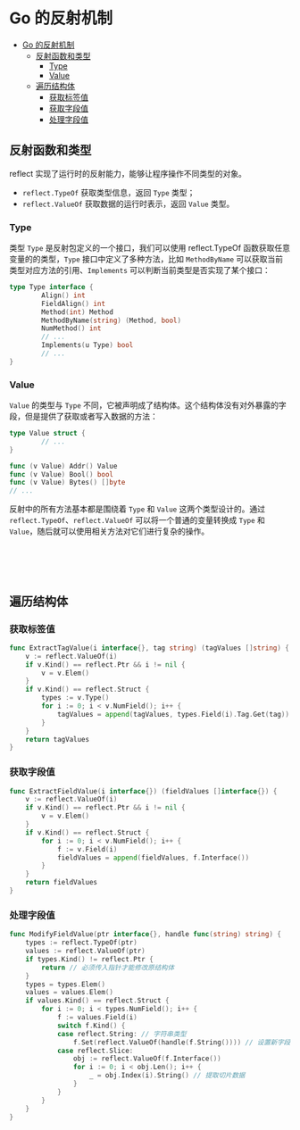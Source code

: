 # Go 的反射机制

- [Go 的反射机制](#go-的反射机制)
	- [反射函数和类型](#反射函数和类型)
		- [Type](#type)
		- [Value](#value)
	- [遍历结构体](#遍历结构体)
		- [获取标签值](#获取标签值)
		- [获取字段值](#获取字段值)
		- [处理字段值](#处理字段值)

## 反射函数和类型

reflect 实现了运行时的反射能力，能够让程序操作不同类型的对象。

- `reflect.TypeOf` 获取类型信息，返回 `Type` 类型；
- `reflect.ValueOf` 获取数据的运行时表示，返回 `Value` 类型。

### Type

类型 `Type` 是反射包定义的一个接口，我们可以使用 reflect.TypeOf 函数获取任意变量的的类型，`Type` 接口中定义了多种方法，比如 `MethodByName` 可以获取当前类型对应方法的引用、`Implements` 可以判断当前类型是否实现了某个接口：

```go
type Type interface {
        Align() int
        FieldAlign() int
        Method(int) Method
        MethodByName(string) (Method, bool)
        NumMethod() int
        // ...
        Implements(u Type) bool
        // ...
}
```

### Value

`Value` 的类型与 `Type` 不同，它被声明成了结构体。这个结构体没有对外暴露的字段，但是提供了获取或者写入数据的方法：


```go
type Value struct {
        // ...
}

func (v Value) Addr() Value
func (v Value) Bool() bool
func (v Value) Bytes() []byte
// ...
```

反射中的所有方法基本都是围绕着 `Type` 和 `Value` 这两个类型设计的。通过 `reflect.TypeOf`、`reflect.ValueOf` 可以将一个普通的变量转换成 `Type` 和 `Value`，随后就可以使用相关方法对它们进行复杂的操作。

```go

```

```go

```

```go

```

```go

```

```go

```



## 遍历结构体

### 获取标签值

```go
func ExtractTagValue(i interface{}, tag string) (tagValues []string) {
	v := reflect.ValueOf(i)
	if v.Kind() == reflect.Ptr && i != nil {
		v = v.Elem()
	}
	if v.Kind() == reflect.Struct {
		types := v.Type()
		for i := 0; i < v.NumField(); i++ {
			tagValues = append(tagValues, types.Field(i).Tag.Get(tag))
		}
	}
	return tagValues
}
```

### 获取字段值

```go
func ExtractFieldValue(i interface{}) (fieldValues []interface{}) {
	v := reflect.ValueOf(i)
	if v.Kind() == reflect.Ptr && i != nil {
		v = v.Elem()
	}
	if v.Kind() == reflect.Struct {
		for i := 0; i < v.NumField(); i++ {
			f := v.Field(i)
			fieldValues = append(fieldValues, f.Interface())
		}
	}
	return fieldValues
}
```

### 处理字段值

```go
func ModifyFieldValue(ptr interface{}, handle func(string) string) {
	types := reflect.TypeOf(ptr)
	values := reflect.ValueOf(ptr)
	if types.Kind() != reflect.Ptr {
		return // 必须传入指针才能修改原结构体
	}
	types = types.Elem()
	values = values.Elem()
	if values.Kind() == reflect.Struct {
		for i := 0; i < types.NumField(); i++ {
			f := values.Field(i)
			switch f.Kind() {
			case reflect.String: // 字符串类型
				f.Set(reflect.ValueOf(handle(f.String()))) // 设置新字段值
			case reflect.Slice:
				obj := reflect.ValueOf(f.Interface())
				for i := 0; i < obj.Len(); i++ {
					_ = obj.Index(i).String() // 提取切片数据
				}
			}
		}
	}
}
```
